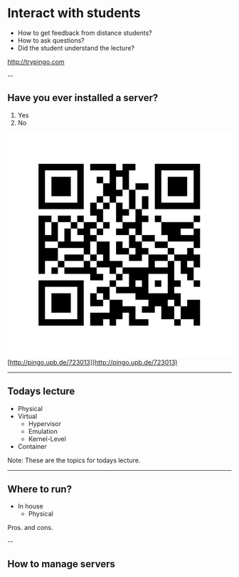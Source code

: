 <!-- Start -->
# Interact with students
* How to get feedback from distance students?
* How to ask questions?
* Did the student understand the lecture?

http://trypingo.com
<!-- {_class="fragment"} -->


--
## Have you ever installed a server?
1. Yes
2. No

<!-- {_class="pingo-sc"} -->

![Pingo QR code](images/pingo-qr.png) [http://pingo.upb.de/723013](http://pingo.upb.de/723013)

<!-- {_class="pingo-qr"} -->


---
## Todays lecture
* Physical
* Virtual
  * Hypervisor
  * Emulation
  * Kernel-Level
* Container

<!-- {_style="font-size:150%"} -->

Note:
These are the topics for todays lecture.

---
## Where to run?
* In house
  * Physical

Pros. and cons.

--
## How to manage servers
